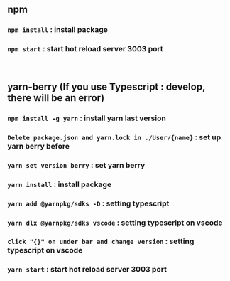 ## npm
### `npm install` : install package
### `npm start` : start hot reload server 3003 port

<br>

## yarn-berry (If you use Typescript : develop, there will be an error)
### `npm install -g yarn` : install yarn last version
### `Delete package.json and yarn.lock in ./User/{name}` : set up yarn berry before
### `yarn set version berry` : set yarn berry
### `yarn install` : install package
### `yarn add @yarnpkg/sdks -D` : setting typescript
### `yarn dlx @yarnpkg/sdks vscode` : setting typescript on vscode
### `click "{}" on under bar and change version` : setting typescript on vscode
### `yarn start` : start hot reload server 3003 port